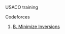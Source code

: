 USACO training

Codeforces

1. [B. Minimize Inversions](https://codeforces.com/problemset/problem/1918/B)
